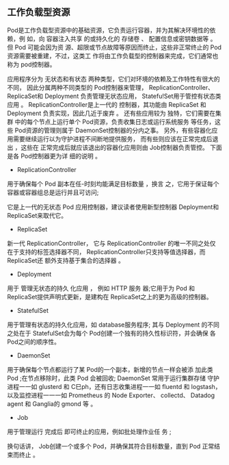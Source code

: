 ## 工作负载型资源

Pod是工作负载型资源中的基础资源，它负责运行容器，并为其解决环境性的依赖，例 如，向 容器注入共享 的或持久化的 存储卷 、 配置信息或密钥数据等 。 但 Pod 可能会因为资 源、超限或节点故障等原因而终止，这些非正常终止的 Pod 资源需要被重建，不过，这类工 作将由工作负载型的控制器来完成，它们通常也称为 pod控制器。

应用程序分为 无状态和有状态 两种类型，它们对环境的依赖及工作特性有很大的不同， 因此分属两种不同类型的 Pod控制器来管理， ReplicationController、 ReplicaSet和 Deployment 负责管理无状态应用， Statefu!Set用于管控有状态类应用 。 ReplicationController是上一代的 控制器，其功能由 ReplicaSet 和 Deployment 负责实现，因此几近于废弃 。 还有些应用较为 独特，它们需要在集群 中的每个节点上运行单个 Pod资源，负责收集日志或运行系统服务 等任务，这些 Pod资源的管理则属于 DaemonSet控制器的分内之事。 另外，有些容器化应 用需要继续运行以为守护进程不间断地提供服务， 而有些则应该在正常完成后退出 ，这些在 正常完成后就应该退出的容器化应用则由 Job控制器负责管控。 下面是各 Pod控制器更为详 细的说明 。

* ReplicationController

用于确保每个 Pod 副本在任-时刻均能满足目标数量 ，换言 之，它用于保证每个容器或容器组总是运行并且可访问;

它是上一代的无状态 Pod 应用控制器，建议读者使用新型控制器 Deployment和 ReplicaSet来取代它。

* ReplicaSet 

新一代 ReplicationController， 它与 ReplicationController 的唯一不同之处仅 在于支持的标签选择器不同， ReplicationController只支持等值选择器，而 ReplicaSet还 额外支持基于集合的选择器 。

* Deployment

用于 管理无状态的持久 化应用 ， 例如 HTTP 服务 器;它用于为 Pod 和 ReplicaSet提供声明式更新，是建构在 ReplicaSet之上的更为高级的控制器。

* StatefulSet 

用于管理有状态的持久化应用，如 database服务程序; 其与 Deployment 的不同之处在于 StatefulSet会为每个 Pod创建一个独有的持久性标识符，并会确保 各 Pod之间的顺序性。

* DaemonSet

用于确保每个节点都运行了某 Pod的一个副本，新增的节点一样会被添 加此类 Pod ;在节点移除时，此类 Pod 会被回收; DaemonSet 常用于运行集群存储 守护进程一一如 glusterd 和 C巳ph，还有日志收集进程一一如 fluentd 和 logstash，以及监控进程一一一如 Prometheus 的 Node Exporter、 collectd、 Datadog agent 和 Ganglia的 gmond 等 。

* Job 

用于管理运行 完成后 即可终止的应用，例如批处理作业任 务 ;

换句话讲， Job创建一个或多个 Pod，并确保其符合目标数量，直到 Pod 正常结束而终止 。

